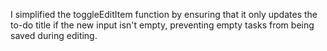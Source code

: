 I simplified the toggleEditItem function by ensuring that it only updates the to-do title if the new input isn't empty, preventing empty tasks from being saved during editing.
